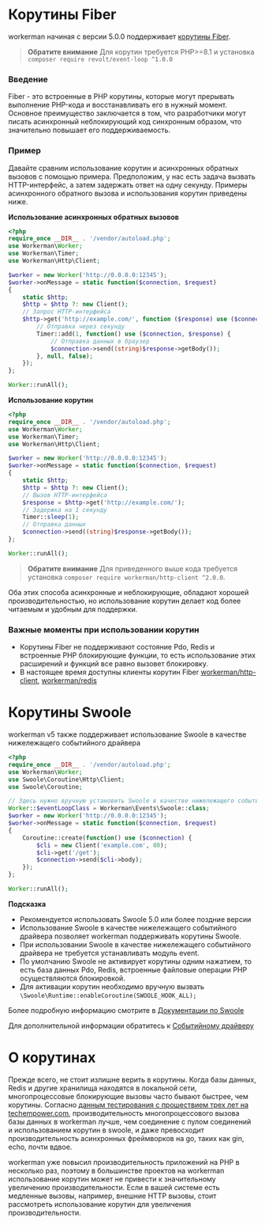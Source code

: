 # Корутины Fiber
workerman начиная с версии 5.0.0 поддерживает [корутины Fiber](https://www.php.net/manual/zh/language.fibers.php).

> **Обратите внимание**
> Для корутин требуется PHP>=8.1 и установка `composer require revolt/event-loop ^1.0.0`

### Введение

Fiber - это встроенные в PHP корутины, которые могут прерывать выполнение PHP-кода и восстанавливать его в нужный момент. Основное преимущество заключается в том, что разработчики могут писать асинхронный неблокирующий код синхронным образом, что значительно повышает его поддерживаемость.

### Пример

Давайте сравним использование корутин и асинхронных обратных вызовов с помощью примера. Предположим, у нас есть задача вызвать HTTP-интерфейс, а затем задержать ответ на одну секунду. Примеры асинхронного обратного вызова и использования корутин приведены ниже.

**Использование асинхронных обратных вызовов**
```php
<?php
require_once __DIR__ . '/vendor/autoload.php';
use Workerman\Worker;
use Workerman\Timer;
use Workerman\Http\Client;

$worker = new Worker('http://0.0.0.0:12345');
$worker->onMessage = static function($connection, $request)
{
    static $http;
    $http = $http ?: new Client();
    // Запрос HTTP-интерфейса
    $http->get('http://example.com/', function ($response) use ($connection) {
        // Отправка через секунду
        Timer::add(1, function() use ($connection, $response) {
            // Отправка данных в браузер
            $connection->send((string)$response->getBody());
        }, null, false);
    });
};

Worker::runAll();
```

**Использование корутин**
```php
<?php
require_once __DIR__ . '/vendor/autoload.php';
use Workerman\Worker;
use Workerman\Timer;
use Workerman\Http\Client;

$worker = new Worker('http://0.0.0.0:12345');
$worker->onMessage = static function($connection, $request)
{
    static $http;
    $http = $http ?: new Client();
    // Вызов HTTP-интерфейса
    $response = $http->get('http://example.com/');
    // Задержка на 1 секунду
    Timer::sleep(1);
    // Отправка данных
    $connection->send((string)$response->getBody());
};

Worker::runAll();
```

> **Обратите внимание**
> Для приведенного выше кода требуется установка `composer require workerman/http-client ^2.0.0`.

Оба этих способа асинхронные и неблокирующие, обладают хорошей производительностью, но использование корутин делает код более читаемым и удобным для поддержки.

### Важные моменты при использовании корутин

* Корутины Fiber не поддерживают состояние Pdo, Redis и встроенные PHP блокирующие функции, то есть использование этих расширений и функций все равно вызовет блокировку.
* В настоящее время доступны клиенты корутин Fiber [workerman/http-client](../components/workerman-http-client.md), [workerman/redis](../components/workerman-redis.md)

# Корутины Swoole
workerman v5 также поддерживает использование Swoole в качестве нижележащего событийного драйвера


```php
<?php
require_once __DIR__ . '/vendor/autoload.php';
use Workerman\Worker;
use Swoole\Coroutine\Http\Client;
use Swoole\Coroutine;

// Здесь нужно вручную установить Swoole в качестве нижележащего событийного драйвера
Worker::$eventLoopClass = Workerman\Events\Swoole::class;
$worker = new Worker('http://0.0.0.0:12345');
$worker->onMessage = static function($connection, $request)
{
    Coroutine::create(function() use ($connection) {
        $cli = new Client('example.com', 80);
        $cli->get('/get');
        $connection->send($cli->body);
    });
};

Worker::runAll();
```

**Подсказка**
* Рекомендуется использовать Swoole 5.0 или более поздние версии
* Использование Swoole в качестве нижележащего событийного драйвера позволяет workerman поддерживать корутины Swoole.
* При использовании Swoole в качестве нижележащего событийного драйвера не требуется устанавливать модуль event.
* По умолчанию Swoole не активирует корутины одним нажатием, то есть база данных Pdo, Redis, встроенные файловые операции PHP осуществляются блокировкой.
* Для активации корутин необходимо вручную вызвать `\Swoole\Runtime::enableCoroutine(SWOOLE_HOOK_ALL);`

Более подробную информацию смотрите в [Документации по Swoole](https://wiki.swoole.com/)

Для дополнительной информации обратитесь к [Событийному драйверу](appendices/event.md)

# О корутинах
Прежде всего, не стоит излишне верить в корутины. Когда базы данных, Redis и другие хранилища находятся в локальной сети, многопроцессовые блокирующие вызовы часто бывают быстрее, чем корутины. Согласно [данным тестирования с прошествием трех лет на techempower.com](https://www.techempower.com/benchmarks/#section=data-r21&l=zik073-6bj&test=db), производительность многопроцессового вызова базы данных в workerman лучше, чем соединение с пулом соединений и использованием корутин в swoole, и даже превосходит производительность асинхронных фреймворков на go, таких как gin, echo, почти вдвое.

workerman уже повысил производительность приложений на PHP в несколько раз, поэтому в большинстве проектов на workerman использование корутин может не привести к значительному увеличению производительности.
Если в вашей системе есть медленные вызовы, например, внешние HTTP вызовы, стоит рассмотреть использование корутин для увеличения производительности.


